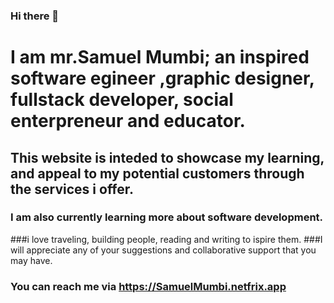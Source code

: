 ### Hi there 👋
# I am mr.Samuel Mumbi; an inspired software egineer ,graphic designer,  fullstack developer, social enterpreneur and educator.
## This website is inteded to showcase my learning, and appeal to my potential customers through the services i offer.
### I am also currently learning more about software development.
###i  love traveling, building people, reading and writing to ispire them.
###I will appreciate any of your suggestions and collaborative support that you may have.
### You can reach me via https://SamuelMumbi.netfrix.app

<!--
**SamuelMumbi/SamuelMumbi** is a ✨ _special_ ✨ repository because its `README.md` (this file) appears on your GitHub profile.

Here are some ideas to get you started:

- 🔭 I’m currently working on ...
- 🌱 I’m currently learning ...
- 👯 I’m looking to collaborate on ...
- 🤔 I’m looking for help with ...
- 💬 Ask me about ...
- 📫 How to reach me: ...
- 😄 Pronouns: ...
- ⚡ Fun fact: ...
-->
